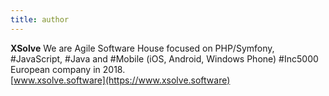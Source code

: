 ```yaml
---
title: author
---
```


**XSolve** We are Agile Software House focused on PHP/Symfony, #JavaScript, #Java and #Mobile (iOS, Android, Windows Phone) #Inc5000 European company in 2018.
<br>
[www.xsolve.software](https://www.xsolve.software)
